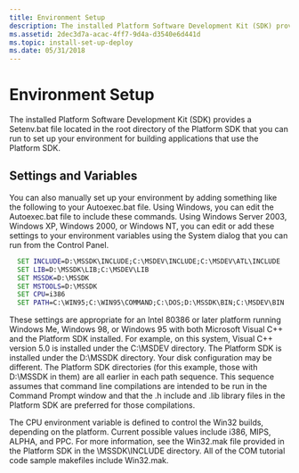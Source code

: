```yaml
---
title: Environment Setup
description: The installed Platform Software Development Kit (SDK) provides a Setenv.bat file located in the root directory of the Platform SDK that you can run to set up your environment for building applications that use the Platform SDK.
ms.assetid: 2dec3d7a-acac-4ff7-9d4a-d3540e6d441d
ms.topic: install-set-up-deploy
ms.date: 05/31/2018
---
```


# Environment Setup

The installed Platform Software Development Kit (SDK) provides a Setenv.bat file located in the root directory of the Platform SDK that you can run to set up your environment for building applications that use the Platform SDK.

## Settings and Variables

You can also manually set up your environment by adding something like the following to your Autoexec.bat file. Using Windows, you can edit the Autoexec.bat file to include these commands. Using Windows Server 2003, Windows XP, Windows 2000, or Windows NT, you can edit or add these settings to your environment variables using the System dialog that you can run from the Control Panel.


```cmd
  SET INCLUDE=D:\MSSDK\INCLUDE;C:\MSDEV\INCLUDE;C:\MSDEV\ATL\INCLUDE
  SET LIB=D:\MSSDK\LIB;C:\MSDEV\LIB
  SET MSSDK=D:\MSSDK
  SET MSTOOLS=D:\MSSDK
  SET CPU=i386
  SET PATH=C:\WIN95;C:\WIN95\COMMAND;C:\DOS;D:\MSSDK\BIN;C:\MSDEV\BIN
```



These settings are appropriate for an Intel 80386 or later platform running Windows Me, Windows 98, or Windows 95 with both Microsoft Visual C++ and the Platform SDK installed. For example, on this system, Visual C++ version 5.0 is installed under the C:\\MSDEV directory. The Platform SDK is installed under the D:\\MSSDK directory. Your disk configuration may be different. The Platform SDK directories (for this example, those with D:\\MSSDK in them) are all earlier in each path sequence. This sequence assumes that command line compilations are intended to be run in the Command Prompt window and that the .h include and .lib library files in the Platform SDK are preferred for those compilations.

The CPU environment variable is defined to control the Win32 builds, depending on the platform. Current possible values include i386, MIPS, ALPHA, and PPC. For more information, see the Win32.mak file provided in the Platform SDK in the \\MSSDK\\INCLUDE directory. All of the COM tutorial code sample makefiles include Win32.mak.

 

 




